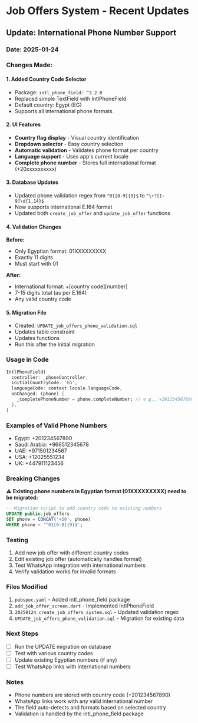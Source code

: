 # Job Offers System - Recent Updates

## Update: International Phone Number Support

### Date: 2025-01-24

### Changes Made:

#### 1. **Added Country Code Selector**
- Package: `intl_phone_field: ^3.2.0`
- Replaced simple TextField with IntlPhoneField
- Default country: Egypt (EG)
- Supports all international phone formats

#### 2. **UI Features**
- **Country flag display** - Visual country identification
- **Dropdown selector** - Easy country selection
- **Automatic validation** - Validates phone format per country
- **Language support** - Uses app's current locale
- **Complete phone number** - Stores full international format (+20xxxxxxxxxx)

#### 3. **Database Updates**
- Updated phone validation regex from `^01[0-9]{9}$` to `^\+?[1-9]\d{1,14}$`
- Now supports international E.164 format
- Updated both `create_job_offer` and `update_job_offer` functions

#### 4. **Validation Changes**

**Before:**
- Only Egyptian format: 01XXXXXXXXX
- Exactly 11 digits
- Must start with 01

**After:**
- International format: +[country code][number]
- 7-15 digits total (as per E.164)
- Any valid country code

#### 5. **Migration File**
- Created: `UPDATE_job_offers_phone_validation.sql`
- Updates table constraint
- Updates functions
- Run this after the initial migration

### Usage in Code

```dart
IntlPhoneField(
  controller: _phoneController,
  initialCountryCode: 'EG',
  languageCode: context.locale.languageCode,
  onChanged: (phone) {
    _completePhoneNumber = phone.completeNumber; // e.g., +201234567890
  },
)
```

### Examples of Valid Phone Numbers

- Egypt: +201234567890
- Saudi Arabia: +966512345678
- UAE: +971501234567
- USA: +12025551234
- UK: +447911123456

### Breaking Changes

⚠️ **Existing phone numbers in Egyptian format (01XXXXXXXXX) need to be migrated:**

```sql
-- Migration script to add country code to existing numbers
UPDATE public.job_offers 
SET phone = CONCAT('+20', phone) 
WHERE phone ~ '^01[0-9]{9}$';
```

### Testing

1. Add new job offer with different country codes
2. Edit existing job offer (automatically handles format)
3. Test WhatsApp integration with international numbers
4. Verify validation works for invalid formats

### Files Modified

1. `pubspec.yaml` - Added intl_phone_field package
2. `add_job_offer_screen.dart` - Implemented IntlPhoneField
3. `20250124_create_job_offers_system.sql` - Updated validation regex
4. `UPDATE_job_offers_phone_validation.sql` - Migration for existing data

### Next Steps

- [ ] Run the UPDATE migration on database
- [ ] Test with various country codes
- [ ] Update existing Egyptian numbers (if any)
- [ ] Test WhatsApp links with international numbers

### Notes

- Phone numbers are stored with country code (+201234567890)
- WhatsApp links work with any valid international number
- The field auto-detects and formats based on selected country
- Validation is handled by the intl_phone_field package
